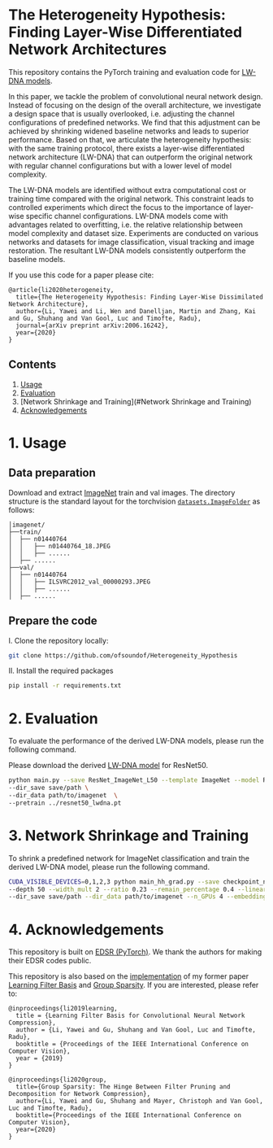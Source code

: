 # The Heterogeneity Hypothesis: Finding Layer-Wise Differentiated Network Architectures

This repository contains the PyTorch training and evaluation code for [LW-DNA models](https://arxiv.org/abs/2006.16242).

In this paper, we tackle the problem of convolutional neural network design. 
Instead of focusing on the design of the overall architecture, we investigate a design space that is usually overlooked, i.e. adjusting the channel configurations of predefined networks. 
We find that this adjustment can be achieved by shrinking widened baseline networks and leads to superior performance. 
Based on that, we articulate the heterogeneity hypothesis: with the same training protocol, 
there exists a layer-wise differentiated network architecture (LW-DNA) that can outperform the original network with regular channel configurations but with a lower level of model complexity.

The LW-DNA models are identified without extra computational cost or training time compared with the original network. 
This constraint leads to controlled experiments which direct the focus to the importance of layer-wise specific channel configurations. 
LW-DNA models come with advantages related to overfitting, i.e. the relative relationship between model complexity and dataset size. 
Experiments are conducted on various networks and datasets for image classification, visual tracking and image restoration. 
The resultant LW-DNA models consistently outperform the baseline models.


If you use this code for a paper please cite:

```
@article{li2020heterogeneity,
  title={The Heterogeneity Hypothesis: Finding Layer-Wise Dissimilated Network Architecture},
  author={Li, Yawei and Li, Wen and Danelljan, Martin and Zhang, Kai and Gu, Shuhang and Van Gool, Luc and Timofte, Radu},
  journal={arXiv preprint arXiv:2006.16242},
  year={2020}
}
```

## Contents
1. [Usage](#usage)
2. [Evaluation](#evaluation)
3. [Network Shrinkage and Training](#Network Shrinkage and Training)
4. [Acknowledgements](#acknowledgements)


# 1. Usage

## Data preparation

Download and extract [ImageNet](http://image-net.org/) train and val images.
The directory structure is the standard layout for the torchvision [`datasets.ImageFolder`](https://pytorch.org/vision/stable/datasets.html#imagefolder) as follows:

```
│imagenet/
├──train/
│  ├── n01440764
│  │   ├── n01440764_18.JPEG
│  │   ├── ......
│  ├── ......
├──val/
│  ├── n01440764
│  │   ├── ILSVRC2012_val_00000293.JPEG
│  │   ├── ......
│  ├── ......
```

## Prepare the code

I. Clone the repository locally:
```bash
git clone https://github.com/ofsoundof/Heterogeneity_Hypothesis
```
II. Install the required packages
```bash
pip install -r requirements.txt
```

# 2. Evaluation
To evaluate the performance of the derived LW-DNA models, please run the following command.

Please download the derived [LW-DNA model](https://drive.google.com/file/d/1eKm_qRiGo5cJmZN276M5-3ZL2tXkHZyB/view?usp=sharing) for ResNet50.


```bash
python main.py --save ResNet_ImageNet_L50 --template ImageNet --model ResNet_ImageNet --depth 50 --test_only \
--dir_save save/path \
--dir_data path/to/imagenet  \
--pretrain ../resnet50_lwdna.pt
```


# 3. Network Shrinkage and Training
To shrink a predefined network for ImageNet classification and train the derived LW-DNA model, please run the following command.

```bash
CUDA_VISIBLE_DEVICES=0,1,2,3 python main_hh_grad.py --save checkpoint_name --template ImageNet --model ResNet_ImageNet_HH --batch_size 256 --epochs 150 --decay cosine \
--depth 50 --width_mult 2 --ratio 0.23 --remain_percentage 0.4 --linear_percentage 0.45 --grad_prune --epochs_grad 1 \
--dir_save save/path --dir_data path/to/imagenet --n_GPUs 4 --embedding_dim 2
```

# 4. Acknowledgements

This repository is built on [EDSR (PyTorch)](https://github.com/thstkdgus35/EDSR-PyTorch). We thank the authors for making their EDSR codes public.

This repository is also based on the [implementation](https://github.com/ofsoundof/learning_filter_basis) of my former paper [Learning Filter Basis](https://arxiv.org/abs/1908.08932) and [Group Sparsity](https://arxiv.org/abs/2003.08935). If you are interested, please refer to:

```
@inproceedings{li2019learning,
  title = {Learning Filter Basis for Convolutional Neural Network Compression},
  author = {Li, Yawei and Gu, Shuhang and Van Gool, Luc and Timofte, Radu},
  booktitle = {Proceedings of the IEEE International Conference on Computer Vision},
  year = {2019}
}

@inproceedings{li2020group,
  title={Group Sparsity: The Hinge Between Filter Pruning and Decomposition for Network Compression},
  author={Li, Yawei and Gu, Shuhang and Mayer, Christoph and Van Gool, Luc and Timofte, Radu},
  booktitle={Proceedings of the IEEE International Conference on Computer Vision},
  year={2020}
}
```